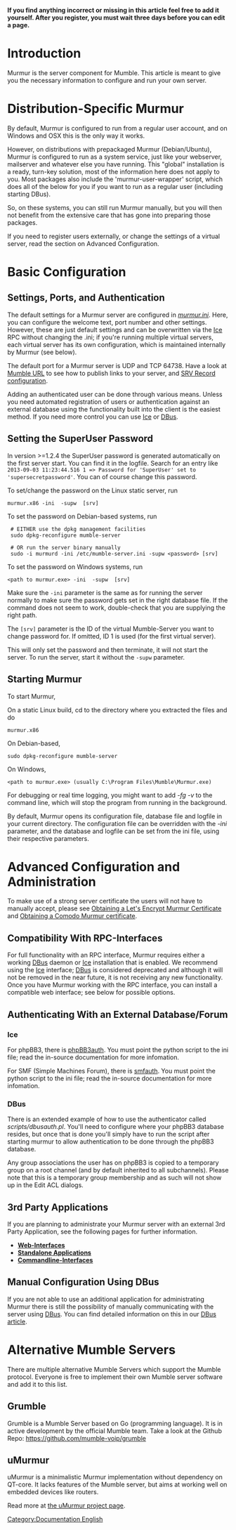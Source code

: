 **If you find anything incorrect or missing in this article feel free to
add it yourself. After you register, you must wait three days before you
can edit a page.**

# Introduction

Murmur is the server component for Mumble. This article is meant to give
you the necessary information to configure and run your own server.

# Distribution-Specific Murmur

By default, Murmur is configured to run from a regular user account, and
on Windows and OSX this is the only way it works.

However, on distributions with prepackaged Murmur (Debian/Ubuntu),
Murmur is configured to run as a system service, just like your
webserver, mailserver and whatever else you have running. This "global"
installation is a ready, turn-key solution, most of the information here
does not apply to you. Most packages also include the
'murmur-user-wrapper' script, which does all of the below for you if you
want to run as a regular user (including starting DBus).

So, on these systems, you can still run Murmur manually, but you will
then not benefit from the extensive care that has gone into preparing
those packages.

If you need to register users externally, or change the settings of a
virtual server, read the section on Advanced Configuration.

# Basic Configuration

## Settings, Ports, and Authentication

The default settings for a Murmur server are configured in
*[murmur.ini](murmur.ini "wikilink")*. Here, you can configure the
welcome text, port number and other settings. However, these are just
default settings and can be overwritten via the [Ice](Ice "wikilink")
RPC without changing the .ini; if you're running multiple virtual
servers, each virtual server has its own configuration, which is
maintained internally by Murmur (see below).

The default port for a Murmur server is UDP and TCP 64738.
Have a look at [Mumble URL](Mumble_URL "wikilink") to see how to publish
links to your server, and [SRV Record
configuration](SRV_Record "wikilink").

Adding an authenticated user can be done through various means. Unless
you need automated registration of users or authentication against an
external database using the functionality built into the client is the
easiest method. If you need more control you can use
[Ice](Ice "wikilink") or [DBus](DBus "wikilink").

## Setting the SuperUser Password

In version \>=1.2.4 the SuperUser password is generated automatically on
the first server start. You can find it in the logfile. Search for an
entry like <W>`2013-09-03 11:23:44.516 1 => Password for 'SuperUser' set
to 'supersecretpassword'`. You can of course change this password.

To set/change the password on the Linux static server, run

`murmur.x86 -ini `<path to configuration file>` -supw `<password>` [srv]`

To set the password on Debian-based systems, run

```
 # EITHER use the dpkg management facilities
 sudo dpkg-reconfigure mumble-server

 # OR run the server binary manually
 sudo -i murmurd -ini /etc/mumble-server.ini -supw <password> [srv]
```

To set the password on Windows systems, run

`<path to murmur.exe> -ini `<path to configuration file>` -supw `<password>` [srv]`

Make sure the `-ini` parameter is the same as for running the server
normally to make sure the password gets set in the right database file.
If the command does not seem to work, double-check that you are
supplying the right path.

The `[srv]` parameter is the ID of the virtual Mumble-Server you want to
change password for. If omitted, ID 1 is used (for the first virtual
server).

This will only set the password and then terminate, it will not start
the server. To run the server, start it without the `-supw` parameter.

## Starting Murmur

To start Murmur,

On a static Linux build, cd to the directory where you extracted the
files and do

`murmur.x86`

On Debian-based,

`sudo dpkg-reconfigure mumble-server`

On Windows,

`<path to murmur.exe> (usually C:\Program Files\Mumble\Murmur.exe)`

For debugging or real time logging, you might want to add *-fg -v* to
the command line, which will stop the program from running in the
background.

By default, Murmur opens its configuration file, database file and
logfile in your current directory. The configuration file can be
overridden with the *-ini* parameter, and the database and logfile can
be set from the ini file, using their respective parameters.

# Advanced Configuration and Administration

To make use of a strong server certificate the users will not have to
manually accept, please see [Obtaining a Let's Encrypt Murmur
Certificate](Obtaining_a_Let's_Encrypt_Murmur_Certificate "wikilink")
and [Obtaining a Comodo Murmur
certificate](Obtaining_a_Comodo_Murmur_certificate "wikilink").

## Compatibility With RPC-Interfaces

For full functionality with an RPC interface, Murmur requires either a
working [DBus](DBus "wikilink") daemon or [Ice](Ice "wikilink")
installation that is enabled. We recommend using the
[Ice](Ice "wikilink") interface; [DBus](DBus "wikilink") is considered
deprecated and although it will not be removed in the near future, it is
not receiving any new functionality. Once you have Murmur working with
the RPC interface, you can install a compatible web interface; see below
for possible options.

## Authenticating With an External Database/Forum

### Ice

For phpBB3, there is
[phpBB3auth](https://github.com/mumble-voip/mumble-scripts/tree/master/Authenticators/phpBB3).
You must point the python script to the ini file; read the in-source
documentation for more infomation.

For SMF (Simple Machines Forum), there is
[smfauth](https://github.com/mumble-voip/mumble-scripts/tree/master/Authenticators/SMF).
You must point the python script to the ini file; read the in-source
documentation for more infomation.

### DBus

There is an extended example of how to use the authenticator called
*scripts/dbusauth.pl*. You'll need to configure where your phpBB3
database resides, but once that is done you'll simply have to run the
script after starting murmur to allow authentication to be done through
the phpBB3 database.

Any group associations the user has on phpBB3 is copied to a temporary
group on a root channel (and by default inherited to all subchannels).
Please note that this is a temporary group membership and as such will
not show up in the Edit ACL dialogs.

## 3rd Party Applications

If you are planning to administrate your Murmur server with an external
3rd Party Application, see the following pages for further information.

  - **[Web-Interfaces](3rd_Party_Applications#Web-Interfaces "wikilink")**
  - **[Standalone
    Applications](3rd_Party_Applications#Standalone_Applications "wikilink")**
  - **[Commandline-Interfaces](3rd_Party_Applications#Commandline-Interfaces "wikilink")**

## Manual Configuration Using DBus

If you are not able to use an additional application for administrating
Murmur there is still the possibility of manually communicating with the
server using [DBus](DBus "wikilink"). You can find detailed information
on this in our [DBus article](DBus "wikilink").

# Alternative Mumble Servers

There are multiple alternative Mumble Servers which support the Mumble
protocol.
Everyone is free to implement their own Mumble server software and add
it to this list.

## Grumble

Grumble is a Mumble Server based on Go (programming language).
It is in active development by the official Mumble team.
Take a look at the Github Repo: <https://github.com/mumble-voip/grumble>

## uMurmur

uMurmur is a minimalistic Murmur implementation without dependency on
QT-core. It lacks features of the Mumble server, but aims at working
well on embedded devices like routers.

Read more at [the uMurmur project page](http://umurmur.net).

[Category:Documentation
English](Category:Documentation_English "wikilink")